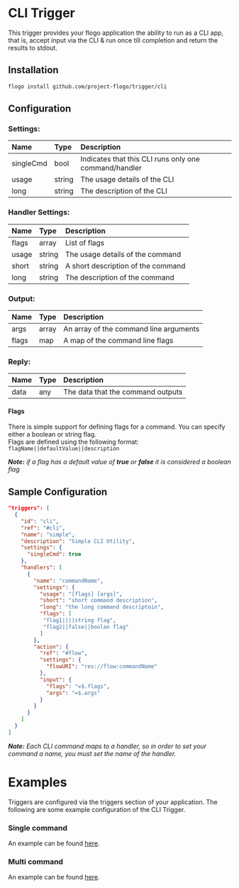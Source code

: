 <!--
title: CLI
weight: 4701
-->
# CLI Trigger
This trigger provides your flogo application the ability to run as a CLI app, that is, accept input via the CLI & run once till completion and return the results to stdout.

## Installation

```bash
flogo install github.com/project-flogo/trigger/cli
```

## Configuration

###  Settings:
| Name      | Type   | Description
|:---       | :---   | :---     
| singleCmd | bool   | Indicates that this CLI runs only one command/handler         
| usage     | string | The usage details of the CLI
| long      | string | The description of the CLI

###  Handler Settings:
| Name  | Type   | Description
|:---   | :---   | :---
| flags | array  | List of flags         
| usage | string | The usage details of the command 
| short | string | A short description of the command
| long  | string | The description of the command

### Output:
| Name  | Type  | Description
|:---   | :---  | :---     
| args  | array | An array of the command line arguments  
| flags | map   | A map of the command line flags 

### Reply:
| Name | Type | Description
|:---  | :--- | :---     
| data | any  | The data that the command outputs |  


#### Flags
There is simple support for defining flags for a command.  You can specify either a boolean or string flag.
<br>
Flags are defined using the following format: `flagName||defaultValue||description`

_**Note:** if a flag has a default value of **true** or **false** it is considered a boolean flag_

## Sample Configuration
```json
"triggers": [
  {
    "id": "cli",
    "ref": "#cli",
    "name": "simple",
    "description": "Simple CLI Utility",
    "settings": {
      "singleCmd": true
    },
    "handlers": [
      {
        "name": "commandName",
        "settings": {
          "usage": "[flags] [args]",
          "short": "short command description",
          "long": "the long command descriptoin",
          "flags": [
           "flag1||||string flag",
           "flag2||false||boolan flag"
          ]
        },
        "action": {
          "ref": "#flow",
          "settings": {
            "flowURI": "res://flow:commandName"
          },
          "input": {
            "flags": "=$.flags",
            "args": "=$.args"
          }
        }
      }
    ]
  }
]  
```
_**Note:** Each CLI command maps to a handler, so in order to set your command a name, you must set the name of the handler._

# Examples

Triggers are configured via the triggers section of your application. The following are some example configuration of the CLI Trigger.

### Single command

An example can be found [here](examples/single).

### Multi command

An example can be found [here](examples/multi).

